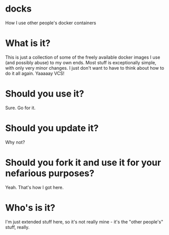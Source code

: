 # docks
How I use other people's docker containers

# What is it?
This is just a collection of some of the freely available docker images I use (and possibly abuse) to my own ends.
Most stuff is exceptionally simple, with only very minor changes. I just don't want to have to think about how to do it all again. Yaaaaay VCS!

# Should you use it?
Sure. Go for it.

# Should you update it?
Why not?

# Should you fork it and use it for your nefarious purposes?
Yeah. That's how I got here.

# Who's is it?
I'm just extended stuff here, so it's not really mine - it's the "other people's" stuff, really.
